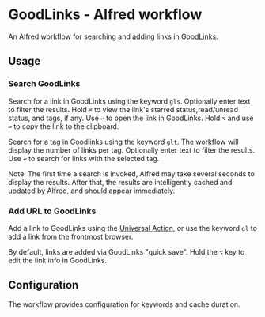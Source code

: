 # GoodLinks - Alfred workflow

An Alfred workflow for searching and adding links in [GoodLinks](https://goodlinks.app).

## Usage

### Search GoodLinks

Search for a link in GoodLinks using the keyword `gls`. Optionally enter text to filter the results. Hold `⌘` to view the link's starred status,read/unread status, and tags, if any. Use `↩` to open the link in GoodLinks. Hold `⌥` and use `↩` to copy the link to the clipboard.

Search for a tag in Goodlinks using the keyword `glt`. The workflow will display the number of links per tag. Optionally enter text to filter the results. Use `↩` to search for links with the selected tag.

Note: The first time a search is invoked, Alfred may take several seconds to display the results. After that, the results are intelligently cached and updated by Alfred, and should appear immediately.

### Add URL to GoodLinks

Add a link to GoodLinks using the [Universal Action](https://www.alfredapp.com/help/features/universal-actions/), or use the keyword `gl` to add a link from the frontmost browser.

By default, links are added via GoodLinks "quick save". Hold the `⌥` key to edit the link info in GoodLinks.

## Configuration

The workflow provides configuration for keywords and cache duration.
